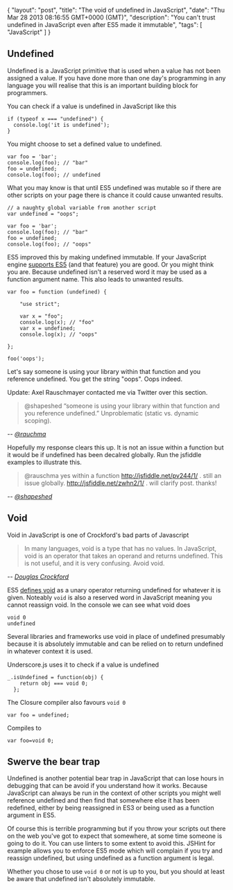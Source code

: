 {
  "layout": "post",
  "title": "The void of undefined in JavaScript",
  "date": "Thu Mar 28 2013 08:16:55 GMT+0000 (GMT)",
  "description": "You can't trust undefined in JavaScript even after ES5 made it immutable",
  "tags": [
    "JavaScript"
  ]
}

## Undefined 

Undefined is a JavaScript primitive that is used when a value has not been assigned a value. If you have done more than one day's programming in any language you will realise that this is an important building block for programmers.

You can check if a value is undefined in JavaScript like this 

    if (typeof x === "undefined") { 
      console.log('it is undefined'); 
    }

You might choose to set a defined value to undefined.

    var foo = 'bar';
    console.log(foo); // "bar"
    foo = undefined;
    console.log(foo); // undefined

What you may know is that until ES5 undefined was mutable so if there are other scripts on your page there is chance it could cause unwanted results.

    // a naughty global variable from another script
    var undefined = "oops";

    var foo = 'bar';
    console.log(foo); // "bar"
    foo = undefined;
    console.log(foo); // "oops"

ES5 improved this by making undefined immutable. If your JavaScript engine [supports ES5][4] (and that feature) you are good. Or you might think you are. Because undefined isn't a reserved word it may be used as a function argument name. This also leads to unwanted results.

    var foo = function (undefined) {

        "use strict";

        var x = "foo";
        console.log(x); // "foo"
        var x = undefined;
        console.log(x); // "oops"

    };

    foo('oops');

Let's say someone is using your library within that function and you reference undefined. You get the string "oops". Oops indeed.

Update: Axel Rauschmayer contacted me via Twitter over this section.

> @shapeshed “someone is using your library within that function and you reference undefined.” Unproblematic (static vs. dynamic scoping).

-- <cite>[@rauchma][5]</cite>

Hopefully my response clears this up. It is not an issue within a function but it would be if undefined has been decalred globally. Run the jsfiddle examples to illustrate this.

> @rauschma yes within a function http://jsfiddle.net/pv244/1/ . still an issue globally. http://jsfiddle.net/zwhn2/1/ . will clarify post. thanks!

-- <cite>[@shapeshed][6]</cite>

## Void

Void in JavaScript is one of Crockford's bad parts of Javascript 

> In many languages, void is a type that has no values. In JavaScript, void is an operator that takes an operand and returns undefined. This is not useful, and it is very confusing. Avoid void.

-- <cite>[Douglas Crockford][1]</cite>

ES5 [defines void][2] as a unary operator returning undefined for whatever it is given. Noteably `void` is also a reserved word in JavaScript meaning you cannot reassign void. In the console we can see what void does

    void 0
    undefined

Several libraries and frameworks use void in place of undefined presumably because it is absolutely immutable and can be relied on to return undefined in whatever context it is used.

Underscore.js uses it to check if a value is undefined

    _.isUndefined = function(obj) {
        return obj === void 0;
      };

The Closure compiler also favours `void 0`

    var foo = undefined;

Compiles to

    var foo=void 0;

## Swerve the bear trap

Undefined is another potential bear trap in JavaScript that can lose hours in debugging that can be avoid if you understand how it works. Because JavaScript can always be run in the context of other scripts you might well reference undefined and then find that somewhere else it has been redefined, either by being reassigned in ES3 or being used as a function argument in ES5. 

Of course this is terrible programming but if you throw your scripts out there on the web you've got to expect that somewhere, at some time someone is going to do it. You can use linters to some extent to avoid this. JSHint for example allows you to enforce ES5 mode which will complain if you try and reassign undefined, but using undefined as a function argument is legal. 

Whether you chose to use `void 0` or not is up to you, but you should at least be aware that undefined isn't absolutely immutable. 

[1]: http://oreilly.com/javascript/excerpts/javascript-good-parts/bad-parts.html
[2]: http://es5.github.com/#x11.4.2
[3]: http://javascriptweblog.wordpress.com/2010/08/16/understanding-undefined-and-preventing-referenceerrors/
[4]: http://kangax.github.com/es5-compat-table/
[5]: https://twitter.com/rauschma/status/395301555592634368
[6]: https://twitter.com/shapeshed/status/395484711729889280
